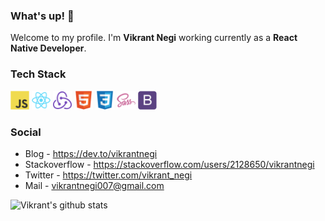 ### What's up! 👋

Welcome to my profile.
I'm **Vikrant Negi** working currently as a **React Native Developer**.

### Tech Stack

<code><img height="30" src="https://raw.githubusercontent.com/vikrantnegi/vikrantnegi/master/assets/javascript-original.svg" alt="Javascript"></code>
<code><img height="30" src="https://raw.githubusercontent.com/vikrantnegi/vikrantnegi/master/assets/react-original.svg" alt="React"></code>
<code><img height="30" src="https://raw.githubusercontent.com/vikrantnegi/vikrantnegi/master/assets/redux-original.svg" alt="Redux"></code>
<code><img height="30" src="https://raw.githubusercontent.com/vikrantnegi/vikrantnegi/master/assets/html5-original.svg" alt="HTML5"></code>
<code><img height="30" src="https://raw.githubusercontent.com/vikrantnegi/vikrantnegi/master/assets/css3-original.svg" alt="CSS3"></code>
<code><img height="30" src="https://raw.githubusercontent.com/vikrantnegi/vikrantnegi/master/assets/sass-original.svg" alt="Sass"></code>
<code><img height="30" src="https://raw.githubusercontent.com/vikrantnegi/vikrantnegi/master/assets/bootstrap-plain.svg" alt="Bootstrap"></code>

### Social

- Blog - https://dev.to/vikrantnegi
- Stackoverflow - https://stackoverflow.com/users/2128650/vikrantnegi
- Twitter - https://twitter.com/vikrant_negi
- Mail - vikrantnegi007@gmail.com

![Vikrant's github stats](https://github-readme-stats.vercel.app/api?username=vikrantnegi&include_all_commits=true&show_icons=true&theme=radical)
